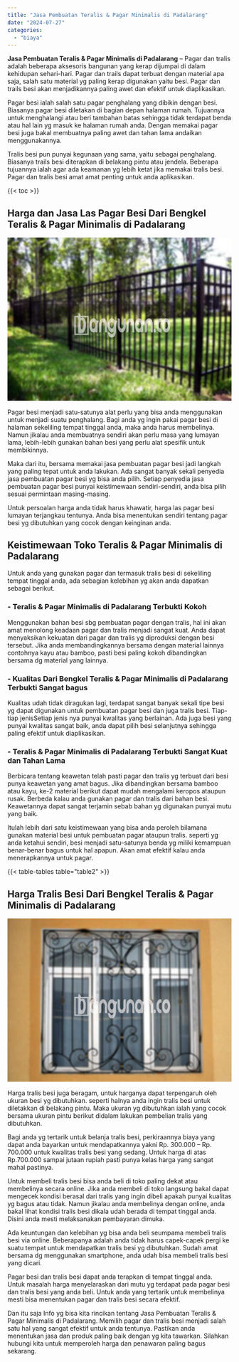 ```yaml
---
title: "Jasa Pembuatan Teralis & Pagar Minimalis di Padalarang"
date: "2024-07-27"
categories: 
  - "biaya"
---
```


**Jasa Pembuatan Teralis & Pagar Minimalis di Padalarang** – Pagar dan tralis adalah beberapa aksesoris bangunan yang kerap dijumpai di dalam kehidupan sehari-hari. Pagar dan trails dapat terbuat dengan material apa saja, salah satu material yg paling kerap digunakan yaitu besi. Pagar dan trails besi akan menjadikannya paling awet dan efektif untuk diaplikasikan.

Pagar besi ialah salah satu pagar penghalang yang dibikin dengan besi. Biasanya pagar besi diletakan di bagian depan halaman rumah. Tujuannya untuk menghalangi atau beri tambahan batas sehingga tidak terdapat benda atau hal lain yg masuk ke halaman rumah anda. Dengan memakai pagar besi juga bakal membuatnya paling awet dan tahan lama andaikan menggunakannya.

Tralis besi pun punyai kegunaan yang sama, yaitu sebagai penghalang. Biasanya trails besi diterapkan di belakang pintu atau jendela. Beberapa tujuannya ialah agar ada keamanan yg lebih ketat jika memakai tralis besi. Pagar dan tralis besi amat amat penting untuk anda aplikasikan.

{{< toc >}}

## Harga dan Jasa Las Pagar Besi Dari Bengkel Teralis & Pagar Minimalis di Padalarang

![Jasa Pembuatan Teralis & Pagar Minimalis di Padalarang](/images/pagar-minimalis-murah-30.png)

Pagar besi menjadi satu-satunya alat perlu yang bisa anda menggunakan untuk menjadi suatu penghalang. Bagi anda yg ingin pakai pagar besi di halaman sekeliling tempat tinggal anda, maka anda harus membelinya. Namun jikalau anda membuatnya sendiri akan perlu masa yang lumayan lama, lebih-lebih gunakan bahan besi yang perlu alat spesifik untuk membikinnya.

Maka dari itu, bersama memakai jasa pembuatan pagar besi jadi langkah yang paling tepat untuk anda lakukan. Ada sangat banyak sekali penyedia jasa pembuatan pagar besi yg bisa anda pilih. Setiap penyedia jasa pembuatan pagar besi punyai keistimewaan sendiri-sendiri, anda bisa pilih sesuai permintaan masing-masing.

Untuk persoalan harga anda tidak harus khawatir, harga las pagar besi lumayan terjangkau tentunya. Anda bisa menentukan sendiri tentang pagar besi yg dibutuhkan yang cocok dengan keinginan anda.

## Keistimewaan Toko Teralis & Pagar Minimalis di Padalarang

Untuk anda yang gunakan pagar dan termasuk tralis besi di sekeliling tempat tinggal anda, ada sebagian kelebihan yg akan anda dapatkan sebagai berikut.

### \- Teralis & Pagar Minimalis di Padalarang Terbukti Kokoh

Menggunakan bahan besi sbg pembuatan pagar dengan tralis, hal ini akan amat menolong keadaan pagar dan tralis menjadi sangat kuat. Anda dapat menyaksikan kekuatan dari pagar dan tralis yg diproduksi dengan besi tersebut. Jika anda membandingkannya bersama dengan material lainnya contohnya kayu atau bamboo, pasti besi paling kokoh dibandingkan bersama dg material yang lainnya.

### \- Kualitas Dari Bengkel Teralis & Pagar Minimalis di Padalarang Terbukti Sangat bagus

Kualitas udah tidak diragukan lagi, terdapat sangat banyak sekali tipe besi yg dapat digunakan untuk pembuatan pagar besi dan juga tralis besi. Tiap-tiap jenisSetiap jenis nya punyai kwalitas yang berlainan. Ada juga besi yang punyai kwalitas sangat baik, anda dapat pilih besi selanjutnya sehingga paling efektif untuk diaplikasikan.

### \- Teralis & Pagar Minimalis di Padalarang Terbukti Sangat Kuat dan Tahan Lama

Berbicara tentang keawetan telah pasti pagar dan tralis yg terbuat dari besi punya keawetan yang amat bagus. Jika dibandingkan bersama bamboo atau kayu, ke-2 material berikut dapat mudah mengalami keropos ataupun rusak. Berbeda kalau anda gunakan pagar dan tralis dari bahan besi. Keawetannya dapat sangat terjamin sebab bahan yg digunakan punyai mutu yang baik.

Itulah lebih dari satu keistimewaan yang bisa anda peroleh bilamana gunakan material besi untuk pembuatan pagar ataupun tralis. seperti yg anda ketahui sendiri, besi menjadi satu-satunya benda yg miliki kemampuan benar-benar bagus untuk hal apapun. Akan amat efektif kalau anda menerapkannya untuk pagar.

{{< table-tables table="table2" >}}

## Harga Tralis Besi Dari Bengkel Teralis & Pagar Minimalis di Padalarang

![Jasa Pembuatan Teralis & Pagar Minimalis di Padalarang](/images/teralis-minimalis-murah-26.png)

Harga tralis besi juga beragam, untuk harganya dapat terpengaruh oleh ukuran besi yg dibutuhkan. seperti halnya anda ingin tralis besi untuk diletakkan di belakang pintu. Maka ukuran yg dibutuhkan ialah yang cocok bersama ukuran pintu berikut didalam lakukan pembelian tralis yang dibutuhkan.

Bagi anda yg tertarik untuk belanja tralis besi, perkiraannya biaya yang dapat anda bayarkan untuk mendapatkannya yakni Rp. 300.000 – Rp. 700.000 untuk kwalitas tralis besi yang sedang. Untuk harga di atas Rp.700.000 sampai jutaan rupiah pasti punya kelas harga yang sangat mahal pastinya.

Untuk membeli tralis besi bisa anda beli di toko paling dekat atau membelinya secara online. Jika anda membeli di toko langsung bakal dapat mengecek kondisi berasal dari tralis yang ingin dibeli apakah punyai kualitas yg bagus atau tidak. Namun jikalau anda membelinya dengan online, anda bakal lihat kondisi tralis besi dikala udah berada di tempat tinggal anda. Disini anda mesti melaksanakan pembayaran dimuka.

Ada keuntungan dan kelebihan yg bisa anda beli seumpama membeli tralis besi via online. Beberapanya adalah anda tidak harus capek-capek pergi ke suatu tempat untuk mendapatkan tralis besi yg dibutuhkan. Sudah amat bersama dg menggunakan smartphone, anda udah bisa membeli tralis besi yang dicari.

Pagar besi dan tralis besi dapat anda terapkan di tempat tinggal anda. Untuk masalah harga menyelaraskan dari mutu yg terdapat pada pagar besi dan tralis besi yang anda beli. Untuk anda yang tertarik untuk membelinya mesti bisa menentukan pagar dan tralis besi secara efektif.

Dan itu saja Info yg bisa kita rincikan tentang Jasa Pembuatan Teralis & Pagar Minimalis di Padalarang. Memilih pagar dan tralis besi menjadi salah satu hal yang sangat efektif untuk anda tentunya. Pastikan anda menentukan jasa dan produk paling baik dengan yg kita tawarkan. Silahkan hubungi kita untuk memperoleh harga dan penawaran paling bagus sekarang.
